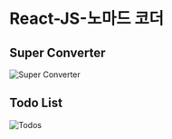 # React-JS-노마드 코더
## **Super Converter**
![Super Converter](https://github.com/ioimmini/React-JS/assets/141547885/d8c1227c-1c95-413c-96ba-2ca2511e8a8a)


## **Todo List**

![Todos](https://github.com/ioimmini/React-JS/assets/141547885/e5298071-5204-4f87-be71-bc2aca5fff8e)
